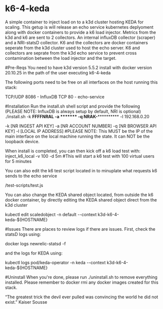 # k6-4-keda
A simple container to inject load on to a k3d cluster hosting KEDA for scaling. This getup is will release an
echo service kubernetes deplyoment along with docker containers to provide a k6 load injector. Metrics from the
k3d and k6 are sent to 2 collectors. An internal influxDB collector (scraper) and a NRI-statsD collector. K6 and the
collectors are docker containers seperate from the k3d cluster used to host the echo server. K6 and collectors are 
seprate from the k3d echo service to prevent cross contamination between the load injector and the target.

#Pre-Reqs
You need to have k3d version 5.5.2 install with docker version 20.10.25 in the path of the user executing k6-4-keda

The following ports need to be free on all interfaces on the host running this stack:

TCP/UDP 8086 - InfluxDB
TCP     80   - echo-service


#Installation
Run the install.sh shell script and provide the following (PLEASE NOTE: InfluxDB is always setup by default, NRI is optional)
./install.sh -k ******************************FFFFNRAL -a ******* -q NRAK-**************************************** -l 192.168.0.20

-k [NR INGEST API KEY]
-a [NR ACCOUNT NUMBER]
-q [NR BROWSER API KEY]
-l [LOCAL IP ADDRESS] #PLEASE NOTE: This MUST be the IP of the main interface on the local machine running the state. It can NOT be the loopback device.


When install is completed, you can then kick off a k6 load test with:
inject_k6_local -v 100 -d 5m #This will start a k6 test with 100 virtual users for 5 minutes


You can also edit the k6 test script located in to minuplate what requests k6 sends to the echo service 

/test-scripts/test.js

You can also change the KEDA shared object located, from outside the k6 docker container, by directly editing the 
KEDA shared object direct from the k3d cluster

kubectl edit scaledobject -n default --context k3d-k6-4-keda-${HOSTNAME}


#Issues
There are places to review logs if there are issues. First, check the statsD logs using:

docker logs newrelic-statsd -f

and the logs for KEDA using:

kubectl logs pod/keda-operator -n keda --context k3d-k6-4-keda-${HOSTNAME}

#Uninstall
When you're done, please run ./uninstall.sh to remove everything installed.
Please remember to docker rmi any docker images created for this stack.

 “The greatest trick the devil ever pulled was convincing the world he did not exist.”  Kaiser Sousse 
